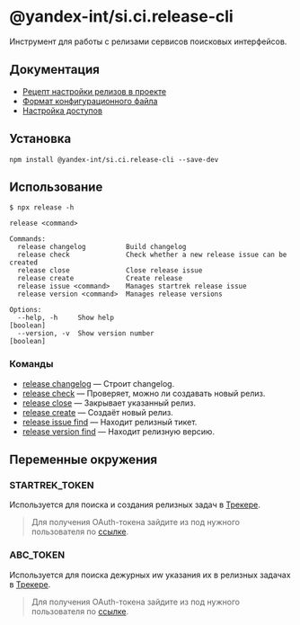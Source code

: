 # @yandex-int/si.ci.release-cli

Инструмент для работы с релизами сервисов поисковых интерфейсов.

## Документация

* [Рецепт настройки релизов в проекте](./docs/setup.md)
* [Формат конфигурационного файла](./docs/configuration.md)
* [Настройка доступов](./docs/access.md)

## Установка

```console
npm install @yandex-int/si.ci.release-cli --save-dev
```

## Использование

```console
$ npx release -h

release <command>

Commands:
  release changelog          Build changelog
  release check              Check whether a new release issue can be created
  release close              Close release issue
  release create             Create release
  release issue <command>    Manages startrek release issue
  release version <command>  Manages release versions

Options:
  --help, -h     Show help                                             [boolean]
  --version, -v  Show version number                                   [boolean]
```

### Команды

* [release changelog](./docs/commands/changelog.md) — Строит changelog.
* [release check](./docs/commands/check.md) — Проверяет, можно ли создавать новый релиз.
* [release close](./docs/commands/close.md) — Закрывает указанный релиз.
* [release create](./docs/commands/create.md) — Создаёт новый релиз.
* [release issue find](./docs/commands/issue/find.md) — Находит релизный тикет.
* [release version find](./docs/commands/version/find.md) — Находит релизную версию.

## Переменные окружения

### STARTREK_TOKEN 

Используется для поиска и создания релизных задач в [Трекере](https://st.yandex-team.ru/agile/board/10359).

> Для получения OAuth-токена зайдите из под нужного пользователя по [ссылке](https://oauth.yandex-team.ru/authorize?response_type=token&client_id=5f671d781aca402ab7460fde4050267b).

### ABC_TOKEN

Используется для поиска дежурных иw указания их в релизных задачах в [Трекере](https://st.yandex-team.ru/agile/board/10359).

> Для получения OAuth-токена зайдите из под нужного пользователя по [ссылке](https://oauth.yandex-team.ru/authorize?response_type=token&client_id=23db397a10ae4fbcb1a7ab5896dc00f6).
